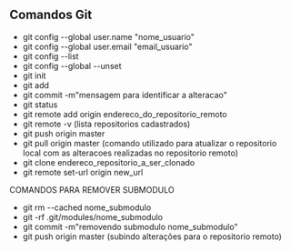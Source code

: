 ## Comandos Git 

- git config --global user.name "nome_usuario"
- git config --global user.email "email_usuario"
- git config --list
- git config --global --unset 
- git init
- git add 
- git commit -m"mensagem para identificar a alteracao"
- git status
- git remote add origin endereco_do_repositorio_remoto
- git remote -v (lista repositorios cadastrados)
- git push origin master
- git pull origin master (comando utilizado para atualizar o repositorio local com as alteracoes realizadas no repositorio remoto)
- git clone endereco_repositorio_a_ser_clonado
- git remote set-url origin new_url

COMANDOS PARA REMOVER SUBMODULO

- git rm --cached nome_submodulo
- git -rf .git/modules/nome_submodulo
- git commit -m"removendo submodulo nome_submodulo"
- git push origin master (subindo alterações para o repositorio remoto)
